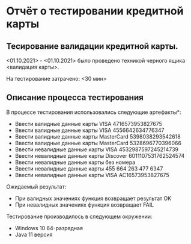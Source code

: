 # Отчёт о тестировании кредитной карты

## Тесирование валидации кредитной карты.

<01.10.2021> - <01.10.2021> было проведено техникой черного ящика <валидация карты>.

На тестирование затрачено: <30 мин>



## Описание процесса тестирования

В процессе тестирования использовались следующие артефакты*:
* Ввести валидные данные карты VISA 4716573953827675
* Ввести валидные данные карты VISA 4556642634776347
* Ввести валидные данные карты MasterCard 5398038293542618
* Ввести валидные данные карты MasterCard 5328696770396066
* Ввести невалидные данные карты VISA 4532987597245214739
* Ввести невалидные данные карты Discover 6011107531762524574
* Ввести невалидные данные карты без номера
* Ввести невалидные данные карты 455 664 263 477 6347
* Ввести невалидные данные карты VISA AC16573953827675




Ожидаемый результат:
* При валидных значениях функция возвращает результат OK
* При невалидных значениях функция возвращает FAIL


Тестирование производилось в следующем окружении:
* Windows 10 64-разрядная
* Java 11 версия
